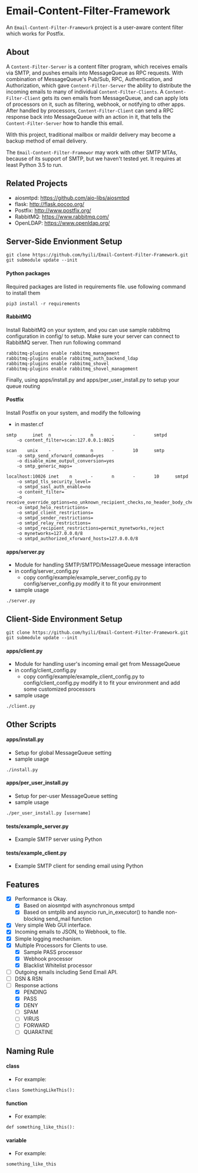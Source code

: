 # Email-Content-Filter-Framework
An `Email-Content-Filter-Framework` project is a user-aware content filter which works for Postfix.

## About
A `Content-Filter-Server` is a content filter program, which receives emails via SMTP, and pushes emails into MessageQueue as RPC requests.
With combination of MessageQueue's Pub/Sub, RPC, Authentication, and Authorization, which gave `Content-Filter-Server` the ability to distribute the incoming emails to many of individual `Content-Filter-Clients`.
A `Content-Filter-Client` gets its own emails from MessageQueue, and can apply lots of processors on it, such as filtering, webhook, or notifying to other apps.
After handled by processors, `Content-Filter-Client` can send a RPC response back into MessageQueue with an action in it, that tells the `Content-Filter-Server` how to handle this email.

With this project, traditional mailbox or maildir delivery may become a backup method of email delivery.

The `Email-Content-Filter-Framewor` may work with other SMTP MTAs, because of its support of SMTP, but we haven't tested yet.
It requires at least Python 3.5 to run.

## Related Projects
- aiosmtpd: https://github.com/aio-libs/aiosmtpd
- flask: http://flask.pocoo.org/
- Postfix: http://www.postfix.org/
- RabbitMQ: https://www.rabbitmq.com/
- OpenLDAP: https://www.openldap.org/

## Server-Side Envionment Setup
```
git clone https://github.com/hyili/Email-Content-Filter-Framework.git
git submodule update --init
```
#### Python packages
Required packages are listed in requirements file.
use following command to install them
```
pip3 install -r requirements
```
#### RabbitMQ
Install RabbitMQ on your system, and you can use sample rabbitmq configuration in config/ to setup.
Make sure your server can connect to RabbitMQ server.
Then run following command
```
rabbitmq-plugins enable rabbitmq_management
rabbitmq-plugins enable rabbitmq_auth_backend_ldap
rabbitmq-plugins enable rabbitmq_shovel
rabbitmq-plugins enable rabbitmq_shovel_management
```
Finally, using apps/install.py and apps/per_user_install.py to setup your queue routing
#### Postfix
Install Postfix on your system, and modify the following
- in master.cf
```
smtp      inet  n       -       n       -       -       smtpd
	-o content_filter=scan:127.0.0.1:8025

scan	unix	-		-		n		-		10		smtp
	-o smtp_send_xforward_command=yes
	-o disable_mime_output_conversion=yes
	-o smtp_generic_maps=

localhost:10026	inet	n		-		n		-		10		smtpd
	-o smtpd_tls_security_level=
	-o smtpd_sasl_auth_enable=no
	-o content_filter=
	-o receive_override_options=no_unknown_recipient_checks,no_header_body_checks,no_milters
	-o smtpd_helo_restrictions=
	-o smtpd_client_restrictions=
	-o smtpd_sender_restrictions=
	-o smtpd_relay_restrictions=
	-o smtpd_recipient_restrictions=permit_mynetworks,reject
	-o mynetworks=127.0.0.0/8
	-o smtpd_authorized_xforward_hosts=127.0.0.0/8
```
#### apps/server.py
- Module for handling SMTP/SMTPD/MessageQueue message interaction
- in config/server_config.py
	- copy config/example/example_server_config.py to config/server_config.py modify it to fit your environment
- sample usage
```
./server.py
```

## Client-Side Environment Setup
```
git clone https://github.com/hyili/Email-Content-Filter-Framework.git
git submodule update --init
```
#### apps/client.py
- Module for handling user's incoming email get from MessageQueue
- in config/client_config.py
	- copy config/example/example_client_config.py to config/client_config.py modify it to fit your environment and add some customized processors
- sample usage
```
./client.py
```

## Other Scripts
#### apps/install.py
- Setup for global MessageQueue setting
- sample usage
```
./install.py
```
#### apps/per_user_install.py
- Setup for per-user MessageQueue setting
- sample usage
```
./per_user_install.py [username]
```

#### tests/example_server.py
- Example SMTP server using Python

#### tests/example_client.py
- Example SMTP client for sending email using Python

## Features
- [x] Performance is Okay.
	- [x] Based on aiosmtpd with asynchronous smtpd
	- [x] Based on smtplib and asyncio run_in_executor() to handle non-blocking send_mail function
- [x] Very simple Web GUI interface.
- [x] Incoming emails to JSON, to Webhook, to file.
- [x] Simple logging mechanism.
- [x] Multiple Processors for Clients to use.
	- [x] Sample PASS processor
	- [x] Webhook processor
	- [x] Blacklist Whitelist processor
- [ ] Outgoing emails including Send Email API.
- [ ] DSN & RSN
- [ ] Response actions
	- [x] PENDING
	- [x] PASS
	- [x] DENY
	- [ ] SPAM
	- [ ] VIRUS
	- [ ] FORWARD
	- [ ] QUARATINE

## Naming Rule
#### class
- For example:
```
class SomethingLikeThis():
```
#### function
- For example:
```
def something_like_this():
```
#### variable
- For example:
```
something_like_this
```

